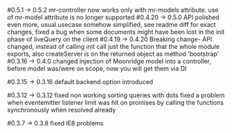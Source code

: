 #0.5.1 -> 0.5.2
	mr-controller now works only with mr-models attribute. use of mr-model attribute is no longer supported
#0.4.20 -> 0.5.0
	API polished even more, usual usecase somehow simplified, see readme diff for exact changes,
	fixed a bug when some documents might have been lost in the init phase of liveQuery on the client
#0.4.19 -> 0.4.20
	Breaking change- API changed, instead of calling init call just the function that the whole module exports, 
	also createServer is on the returned object as method 'bootstrap'
#0.3.16 -> 0.4.0
    changed injection of Moonridge model into a controller, before model was/were on scope, now you will get them via DI

#0.3.15 -> 0.3.16
    default backend option introduced

#0.3.12 -> 0.3.12
    fixed non working sorting queries with dots
    fixed a problem when eventemitter listener limit was hit on promises by calling the functions synchronously when resolved already

#0.3.7 -> 0.3.8
    fixed IE8 problems